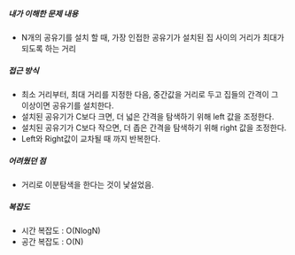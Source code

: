 ##### 내가 이해한 문제 내용

* N개의 공유기를 설치 할 때, 가장 인접한 공유기가 설치된 집 사이의 거리가 최대가 되도록 하는 거리

##### 접근 방식

* 최소 거리부터, 최대 거리를 지정한 다음, 중간값을 거리로 두고 집들의 간격이 그 이상이면 공유기를 설치한다.
* 설치된 공유기가 C보다 크면, 더 넓은 간격을 탐색하기 위해 left 값을 조정한다.
* 설치된 공유기가 C보다 작으면, 더 좁은 간격을 탐색하기 위해 right 값을 조정한다.
* Left와 Right값이 교차될 때 까지 반복한다.

##### 어려웠던 점

* 거리로 이분탐색을 한다는 것이 낯설었음.

##### 복잡도

* 시간 복잡도 : O(NlogN)
* 공간 복잡도 : O(N)

